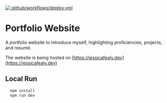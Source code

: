 [![.github/workflows/deploy.yml](https://github.com/JeCFe/jecfe.github.io/actions/workflows/deploy.yml/badge.svg?branch=main)](https://github.com/JeCFe/jecfe.github.io/actions/workflows/deploy.yml)

# Portfolio Website

A portfolio website to introduce myself, highlighting proficiencies, projects, and resumé.

The website is being hosted on [https://jessicafealy.dev](https://jessicafealy.dev)

## Local Run

```bash
  npm install
  npm run dev
```
